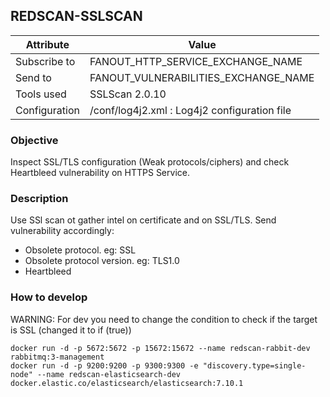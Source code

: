 ## REDSCAN-SSLSCAN

| Attribute     | Value                                        |
| ------------- | -------------------------------------------- |
| Subscribe to  |  FANOUT_HTTP_SERVICE_EXCHANGE_NAME           |
| Send to       |  FANOUT_VULNERABILITIES_EXCHANGE_NAME        |
| Tools used    |  SSLScan 2.0.10                              |
| Configuration | /conf/log4j2.xml : Log4j2 configuration file |

### Objective

Inspect SSL/TLS configuration (Weak protocols/ciphers) and check Heartbleed vulnerability on HTTPS Service.

### Description

Use SSl scan ot gather intel on certificate and on SSL/TLS. Send vulnerability accordingly:

- Obsolete protocol. eg: SSL
- Obsolete protocol version. eg: TLS1.0
- Heartbleed


### How to develop

WARNING: For dev you need to change the condition to check if the target is SSL (changed it to if (true))

```
docker run -d -p 5672:5672 -p 15672:15672 --name redscan-rabbit-dev rabbitmq:3-management
docker run -d -p 9200:9200 -p 9300:9300 -e "discovery.type=single-node" --name redscan-elasticsearch-dev docker.elastic.co/elasticsearch/elasticsearch:7.10.1
```
